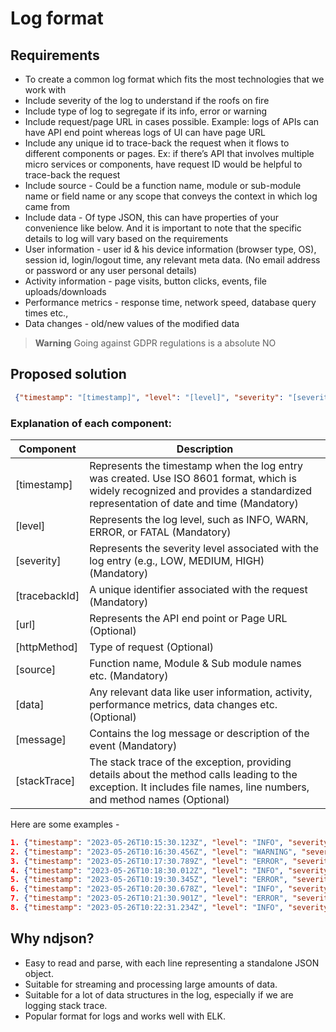 # Log format

## Requirements
- To create a common log format which fits the most technologies that we work with 
- Include severity of the log to understand if the roofs on fire
- Include type of log to segregate if its info, error or warning
- Include request/page URL in cases possible. Example: logs of APIs can have API end point whereas logs of UI can have page URL
- Include any unique id to trace-back the request when it flows to different components or pages. Ex: if there’s API that involves multiple micro services or components, have request ID would be helpful to trace-back the request 
- Include source - Could be a function name, module or sub-module name or field name or any scope that conveys the context in which log came from
- Include data - Of type JSON, this can have properties of your convenience like below. And it is  important to note that the specific details to log will vary based on the requirements
- User information - user id & his device information (browser type, OS), session id, login/logout time, any relevant meta data. (No email address or password or any user personal details)
- Activity information - page visits, button clicks, events, file uploads/downloads
- Performance metrics - response time, network speed, database query times etc.,
- Data changes - old/new values of the modified data

> **Warning**
> Going against GDPR regulations is a absolute NO

## Proposed solution

``` json
 {"timestamp": "[timestamp]", "level": "[level]", "severity": "[severity]", "tracebackId": "[unique id]", "httpMethod": "[http method]", "url": "[request/page url]", "source": "[function/module name]", "data": [any relevant data of type JSON], "message": "[log message]", "stackTrace": "[stackTrace]"} 
```

### Explanation of each component: 

| Component     | Description                                     |
| ------------- | ----------------------------------------------- |
| [timestamp]   | Represents the timestamp when the log entry was created. Use ISO 8601 format, which is widely recognized and provides a standardized representation of date and time (Mandatory) |
| [level]       | Represents the log level, such as INFO, WARN, ERROR, or FATAL (Mandatory) |
| [severity]    | Represents the severity level associated with the log entry (e.g., LOW, MEDIUM, HIGH) (Mandatory) |
| [tracebackId] | A unique identifier associated with the request (Mandatory) |
| [url]         | Represents the API end point or Page URL (Optional) |
| [httpMethod]  | Type of request (Optional) |
| [source]      | Function name, Module & Sub module names etc. (Mandatory) |
| [data]        | Any relevant data like user information, activity, performance metrics, data changes etc. (Optional) |
| [message]     | Contains the log message or description of the event (Mandatory) |
| [stackTrace]  | The stack trace of the exception, providing details about the method calls leading to the exception. It includes file names, line numbers, and method names (Optional) |

Here are some examples - 
``` json
1. {"timestamp": "2023-05-26T10:15:30.123Z", "level": "INFO", "severity": "LOW", "requestId": "12345", "httpMethod": "GET", "requestUrl": "/api/example", "message": "This is an informational log."}
2. {"timestamp": "2023-05-26T10:16:30.456Z", "level": "WARNING", "severity": "MED", "requestId": "67890", "httpMethod": "POST", "requestUrl": "/api/example", "message": "This is a warning log."}
3. {"timestamp": "2023-05-26T10:17:30.789Z", "level": "ERROR", "severity": "HIGH", "requestId": "23456", "httpMethod": "GET", "requestUrl": "/api/example", "message": "This is an error log.", "stackTrace": "Exception occurred at line 42\n\tat com.example.app.MyClass.method1(MyClass.java:42)\n\tat com.example.app.MyClass.method2(MyClass.java:64)"}
4. {"timestamp": "2023-05-26T10:18:30.012Z", "level": "INFO", "severity": "LOW", "requestId": "54321", "httpMethod": "GET", "requestUrl": "/api/example", "message": "Another informational log."}
5. {"timestamp": "2023-05-26T10:19:30.345Z", "level": "ERROR", "severity": "HIGH", "requestId": "98765", "httpMethod": "POST", "requestUrl": "/api/example", "message": "This is an error log with a multiline stack trace.", "stackTrace": "Exception occurred at line 42\n\tat com.example.app.MyClass.method1(MyClass.java:42)\n\tat com.example.app.MyClass.method2(MyClass.java:64)\nCaused by: NullPointerException\n\tat com.example.app.MyClass.method3(MyClass.java:85)\n\t..."}
6. {"timestamp": "2023-05-26T10:20:30.678Z", "level": "INFO", "severity": "LOW", "requestId": "24680", "httpMethod": "GET", "requestUrl": "/api/example", "message": "Yet another informational log."}
7. {"timestamp": "2023-05-26T10:21:30.901Z", "level": "ERROR", "severity": "HIGH", "requestId": "13579", "httpMethod": "POST", "requestUrl": "/api/example", "message": "This is an error log with a multiline stack trace.", "stackTrace": "Exception occurred at line 42\n\tat com.example.app.MyClass.method1(MyClass.java:42)\n\tat com.example.app.MyClass.method2(MyClass.java:64)\nCaused by: RuntimeException\n\tat com.example.app.MyClass.method4(MyClass.java:102)\n\t..."}
8. {"timestamp": "2023-05-26T10:22:31.234Z", "level": "INFO", "severity": "LOW", "requestId": "31415", "httpMethod": "GET", "requestUrl": "/api/example", "message": "Another informational log."}
```

## Why ndjson?	
- Easy to read and parse, with each line representing a standalone JSON object.
- Suitable for streaming and processing large amounts of data.
- Suitable for a lot of data structures in the log, especially if we are logging stack trace. 
- Popular format for logs and works well with ELK. 